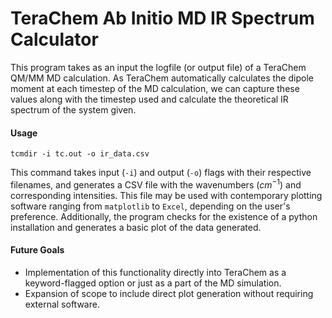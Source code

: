 # TeraChem Ab Initio MD IR Spectrum Calculator

This program takes as an input the logfile (or output file) of a TeraChem QM/MM MD calculation.  As TeraChem automatically calculates the dipole moment at each timestep of the MD calculation, we can capture these values along with the timestep used and calculate the theoretical IR spectrum of the system given.

#### Usage
`tcmdir -i tc.out -o ir_data.csv`

This command takes input (`-i`) and output (`-o`) flags with their respective filenames, and generates a CSV file with the wavenumbers ($cm^{-1}$) and corresponding intensities.  This file may be used with contemporary plotting software ranging from `matplotlib` to `Excel`, depending on the user's preference.
Additionally, the program checks for the existence of a python installation and generates a basic plot of the data generated.

#### Future Goals
- Implementation of this functionality directly into TeraChem as a keyword-flagged option or just as a part of the MD simulation.
- Expansion of scope to include direct plot generation without requiring external software.